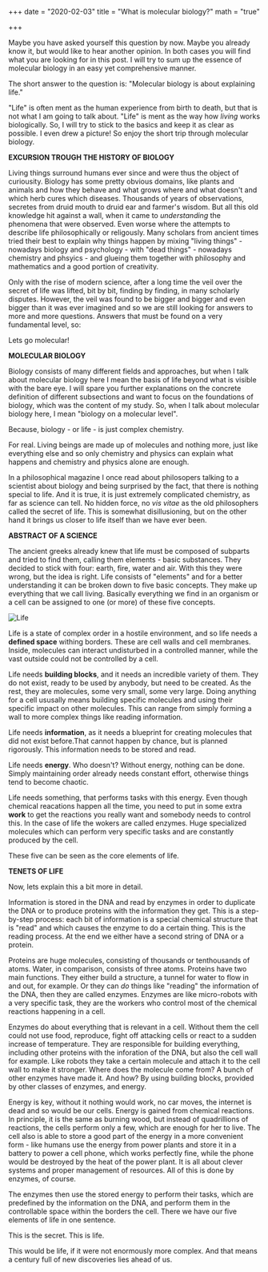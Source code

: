 +++
date = "2020-02-03"
title = "What is molecular biology?"
math = "true"

+++

Maybe you have asked yourself this question by now. Maybe you already know it, but would like to hear another opinion. In both cases you will find what you are looking for in this post. I will try to sum up the essence of molecular biology in an easy yet comprehensive manner. 

The short answer to the question is: "Molecular biology is about explaining life."

"Life" is often ment as the human experience from birth to death, but that is not what I am going to talk about. "Life" is ment as the way how *living* works biologically.
So, I will try to stick to the basics and keep it as clear as possible. I even drew a picture! So enjoy the short trip through molecular biology.

**EXCURSION TROUGH THE HISTORY OF BIOLOGY**

Living things surround humans ever since and were thus the object of curiousity. Biology has some pretty obvious domains, like plants and animals and how they behave and what grows where and what doesn't and which herb cures which diseases. Thousands of years of observations, secretes from druid mouth to druid ear and farmer's wisdom. But all this old knowledge hit against a wall, when it came to _understanding_ the phenomena that were observed. Even worse where the attempts to describe life philosophically or religously. Many scholars from ancient times tried their best to explain why things happen by mixing "living things" - nowadays biology and psychology - with "dead things" - nowadays chemistry and phsyics - and glueing them together with philosophy and mathematics and a good portion of creativity.

Only with the rise of modern science, after a long time the veil over the secret of life was lifted, bit by bit, finding by finding, in many scholarly disputes. However, the veil was found to be bigger and bigger and even bigger than it was ever imagined and so we are still looking for answers to more and more questions. Answers that must be found on a very fundamental level, so:

Lets go molecular!

**MOLECULAR BIOLOGY**

Biology consists of many different fields and approaches, but when I talk about molecular biology here I mean the basis of life beyond what is visible with the bare eye. I will spare you further explanations on the concrete definition of different subsections and want to focus on the foundations of biology, which was the content of my study. So, when I talk about molecular biology here, I mean "biology on a molecular level".

Because, biology - or life - is just complex chemistry.

For real. Living beings are made up of molecules and nothing more, just like everything else and so only chemistry and physics can explain what happens and chemistry and physics alone are enough.

In a philosophical magazine I once read about philosopers talking to a scientist about biology and being surprised by the fact, that there is nothing special to life. And it is true, it is just extremely complicated chemistry, as far as science can tell. No hidden force, no *vis vitae* as the old philosophers called the secret of life. This is somewhat disillusioning, but on the other hand it brings us closer to life itself than we have ever been.

**ABSTRACT OF A SCIENCE**

The ancient greeks already knew that life must be composed of subparts and tried to find them, calling them elements - basic substances. They decided to stick with four: earth, fire, water and air. With this they were wrong, but the idea is right. Life consists of "elements" and for a better understanding it can be broken down to five basic concepts. They make up everything that we call living. Basically everything we find in an organism or a cell can be assigned to one (or more) of these five concepts.

![Life](/life2.png)

Life is a state of complex order in a hostile environment, and so life needs a **defined space** withing borders. These are cell walls and cell membranes. Inside, molecules can interact undisturbed in a controlled manner, while the vast outside could not be controlled by a cell.

Life needs **building blocks**, and it needs an incredible variety of them. They do not exist, ready to be used by anybody, but need to be created. As the rest, they are molecules, some very small, some very large. Doing anything for a cell ususally means building specific molecules and using their specific impact on other molecules. This can range from simply forming a wall to more complex things like reading information. 

Life needs **information**, as it needs a blueprint for creating molecules that did not exist before.That cannot happen by chance, but is planned rigorously. This information needs to be stored and read.

Life needs **energy**. Who doesn't? Without energy, nothing can be done. Simply maintaining order already needs constant effort, otherwise things tend to become chaotic.

Life needs something, that performs tasks with this energy. Even though chemical reacations happen all the time, you need to put in some extra **work** to get the reactions you really want and somebody needs to control this. In the case of life the wokers are called enzymes. Huge specialized molecules which can perform very specific tasks and are constantly produced by the cell.

These five can be seen as the core elements of life.

**TENETS OF LIFE**

Now, lets explain this a bit more in detail.

Information is stored in the DNA and read by enzymes in order to duplicate the DNA or to produce proteins with the information they get. This is a step-by-step process: each bit of information is a special chemical structure that is "read" and which causes the enzyme to do a certain thing. This is the reading process. At the end we either have a second string of DNA or a protein.

Proteins are huge molecules, consisting of thousands or tenthousands of atoms. Water, in comparison, consists of three atoms. Proteins have two main functions. They either build a structure, a tunnel for water to flow in and out, for example. Or they can *do* things like "reading" the information of the DNA, then they are called enzymes. Enzymes are like micro-robots with a very specific task, they are the workers who control most of the chemical reactions happening in a cell.

Enzymes do about everything that is relevant in a cell. Without them the cell could not use food, reproduce, fight off attacking cells or react to a sudden increase of temperature. They are responsible for building everything, including other proteins with the inforation of the DNA, but also the cell wall for example. Like robots they take a certain molecule and attach it to the cell wall to make it stronger. Where does the molecule come from? A bunch of other enzymes have made it. And how? By using building blocks, provided by other classes of enzymes, and energy.

Energy is key, without it nothing would work, no car moves, the internet is dead and so would be our cells. Energy is gained from chemical reactions. In principle, it is the same as burning wood, but instead of quadrillions of reactions, the cells perform only a few, which are enough for her to live. The cell also is able to store a good part of the energy in a more convenient form - like humans use the energy from power plants and store it in a battery to power a cell phone, which works perfectly fine, while the phone would be destroyed by the heat of the power plant. It is all about clever systems and proper management of resources. All of this is done by enzymes, of course.

The enzymes then use the stored energy to perform their tasks, which are predefined by the information on the DNA, and perform them in the controllable space within the borders the cell. There we have our five elements of life in one sentence.

This is the secret. This is life.

This would be life, if it were not enormously more complex. And that means a century full of new discoveries lies ahead of us.